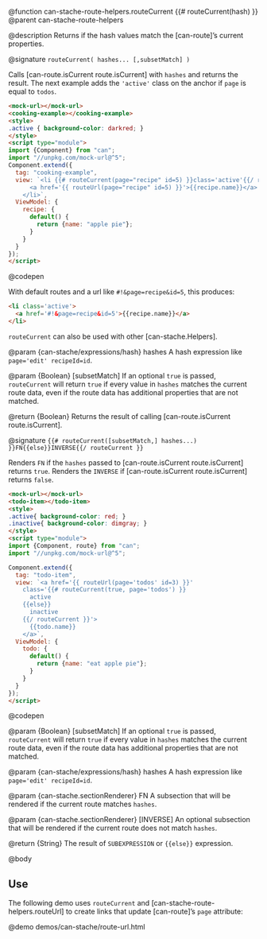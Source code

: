 @function can-stache-route-helpers.routeCurrent {{# routeCurrent(hash) }}
@parent can-stache-route-helpers

@description Returns if the hash values match the [can-route]’s current properties.

@signature `routeCurrent( hashes... [,subsetMatch] )`

  Calls [can-route.isCurrent route.isCurrent] with `hashes` and returns the result. The next example adds the `'active'` class on the anchor if `page` is equal to `todos`.

  ```html
  <mock-url></mock-url>
  <cooking-example></cooking-example>
  <style>
  .active { background-color: darkred; }
  </style>
  <script type="module">
  import {Component} from "can";
  import "//unpkg.com/mock-url@^5";
  Component.extend({
    tag: "cooking-example",
    view: `<li {{# routeCurrent(page="recipe" id=5) }}class='active'{{/ routeCurrent }}>
        <a href='{{ routeUrl(page="recipe" id=5) }}'>{{recipe.name}}</a>
      </li>`,
    ViewModel: {
      recipe: {
        default() {
          return {name: "apple pie"};
        }
      }
    }
  });
  </script>
  ```
  @codepen

  With default routes and a url like `#!&page=recipe&id=5`, this produces:

  ```html
  <li class='active'>
    <a href='#!&page=recipe&id=5'>{{recipe.name}}</a>
  </li>
  ```

  `routeCurrent` can also be used with other [can-stache.Helpers].

  @param {can-stache/expressions/hash} hashes A hash expression like `page='edit' recipeId=id`.

  @param {Boolean} [subsetMatch] If an optional `true` is passed, `routeCurrent` will
  return `true` if every value in `hashes` matches the current route data, even if
  the route data has additional properties that are not matched.

  @return {Boolean} Returns the result of calling [can-route.isCurrent route.isCurrent].

@signature `{{# routeCurrent([subsetMatch,] hashes...) }}FN{{else}}INVERSE{{/ routeCurrent }}`

  Renders `FN` if the `hashes` passed to [can-route.isCurrent route.isCurrent] returns `true`.
  Renders the `INVERSE` if [can-route.isCurrent route.isCurrent] returns `false`.

  ```html
  <mock-url></mock-url>
  <todo-item></todo-item>
  <style>
  .active{ background-color: red; }
  .inactive{ background-color: dimgray; }
  </style>
  <script type="module">
  import {Component, route} from "can";
  import "//unpkg.com/mock-url@^5";

  Component.extend({
    tag: "todo-item",
    view: `<a href='{{ routeUrl(page='todos' id=3) }}'
      class='{{# routeCurrent(true, page='todos') }}
        active
      {{else}}
        inactive
      {{/ routeCurrent }}'>
        {{todo.name}}
      </a>`,
    ViewModel: {
      todo: {
        default() {
          return {name: "eat apple pie"};
        }
      }
    }
  });
  </script>
  ```
  @codepen

  @param {Boolean} [subsetMatch] If an optional `true` is passed, `routeCurrent` will
  return `true` if every value in `hashes` matches the current route data, even if
  the route data has additional properties that are not matched.

  @param {can-stache/expressions/hash} hashes A hash expression like `page='edit' recipeId=id`.

  @param {can-stache.sectionRenderer} FN A subsection that will be rendered if the current route matches `hashes`.

  @param {can-stache.sectionRenderer} [INVERSE] An optional subsection that will be rendered
  if the current route does not match `hashes`.

  @return {String} The result of `SUBEXPRESSION` or `{{else}}` expression.

@body

## Use

The following demo uses `routeCurrent` and [can-stache-route-helpers.routeUrl] to
create links that update [can-route]’s `page` attribute:

@demo demos/can-stache/route-url.html
